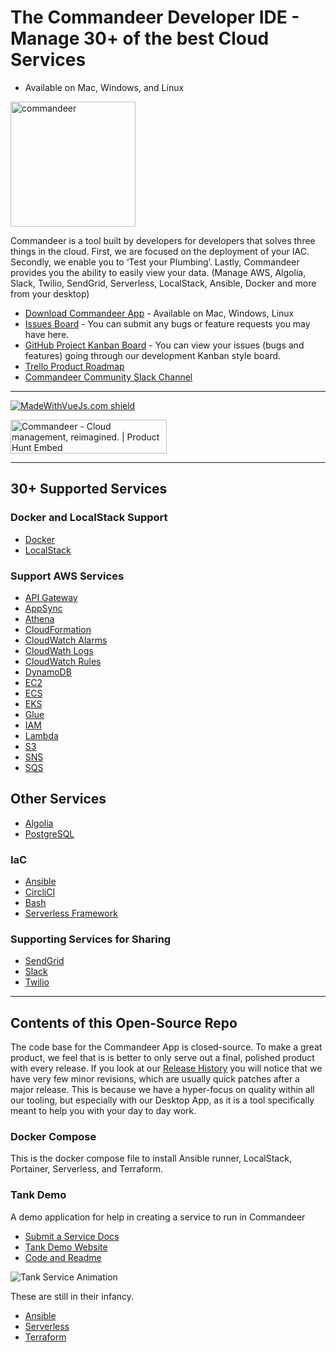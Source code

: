 # The Commandeer Developer IDE - Manage 30+ of the best Cloud Services

- Available on Mac, Windows, and Linux

<img src="https://images.commandeer.be/commandeer-logo.png" alt="commandeer" width="200"/>

Commandeer is a tool built by developers for developers that solves three things in the cloud. First, we are focused on the deployment of your IAC. Secondly, we enable you to ‘Test your Plumbing’. Lastly, Commandeer provides you the ability to easily view your data. (Manage AWS, Algolia, Slack, Twilio, SendGrid, Serverless, LocalStack, Ansible, Docker and more from your desktop)

- [Download Commandeer App](https://getcommandeer.com/docs/download-app) - Available on Mac, Windows, Linux
- [Issues Board](https://github.com/commandeer/open/issues) - You can submit any bugs or feature requests you may have here.
- [GitHub Project Kanban Board](https://github.com/commandeer/open/issues) - You can view your issues (bugs and features) going through our development Kanban style board.
- [Trello Product Roadmap](https://trello.com/b/qE80w9Xh/commandeer-app-2021-product-roadmap-vote-now)
- [Commandeer Community Slack Channel](https://commanderproject.slack.com/archives/C02BARCUPEG)
***

[![MadeWithVueJs.com shield](https://madewithvuejs.com/storage/repo-shields/1867-shield.svg)](https://madewithvuejs.com/p/commandeer/shield-link)

<a href="https://www.producthunt.com/posts/commandeer-2?utm_source=badge-featured&utm_medium=badge&utm_souce=badge-commandeer-2" target="_blank"><img src="https://api.producthunt.com/widgets/embed-image/v1/featured.svg?post_id=169496&theme=dark" alt="Commandeer - Cloud management, reimagined. | Product Hunt Embed" style="width: 250px; height: 54px;" width="250px" height="54px" /></a>

***

## 30+ Supported Services

### Docker and LocalStack Support
  - [Docker](https://docs.getcommandeer.com/docs/Docker/)
  - [LocalStack](https://docs.getcommandeer.com/docs/LocalStack/)

### Support AWS Services
  - [API Gateway](https://docs.getcommandeer.com/docs/AWS/api-gateway.html)
  - [AppSync](https://docs.getcommandeer.com/docs/AWS/appsync.html)
  - [Athena](https://docs.getcommandeer.com/docs/Athena/athena.html)
  - [CloudFormation](https://docs.getcommandeer.com/docs/AWS/cloudformation.html)
  - [CloudWatch Alarms](https://docs.getcommandeer.com/docs/AWS/cloudwatch-alarms.html)
  - [CloudWath Logs](https://docs.getcommandeer.com/docs/AWS/cloudwatch-logs.html)
  - [CloudWatch Rules](https://docs.getcommandeer.com/docs/AWS/cloudwatch-rules.html)
  - [DynamoDB](https://docs.getcommandeer.com/docs/DynamoDB/)
  - [EC2](https://docs.getcommandeer.com/docs/AWS/ec2.html)
  - [ECS](https://docs.getcommandeer.com/docs/AWS/ecs.html)
  - [EKS](https://docs.getcommandeer.com/docs/AWS/eks.html)
  - [Glue]()
  - [IAM](https://docs.getcommandeer.com/docs/AWS/iam.html#commandeer-key-features)
  - [Lambda](https://docs.getcommandeer.com/docs/Lambda/)
  - [S3](https://docs.getcommandeer.com/docs/S3/)
  - [SNS](https://docs.getcommandeer.com/docs/AWS/sns.html)
  - [SQS](https://docs.getcommandeer.com/docs/AWS/sqs.html)

## Other Services
  - [Algolia](https://docs.getcommandeer.com/docs/Algolia/)
  - [PostgreSQL](https://docs.getcommandeer.com/docs/Postgres/)

### IaC
  - [Ansible](https://docs.getcommandeer.com/docs/Ansible/)
  - [CircliCI](https://docs.getcommandeer.com/docs/CircleCI/)
  - [Bash](https://docs.getcommandeer.com/docs/Bash/)
  - [Serverless Framework](https://docs.getcommandeer.com/docs/Serverless/)

### Supporting Services for Sharing
  - [SendGrid](https://docs.getcommandeer.com/docs/SendGrid/)
  - [Slack](https://docs.getcommandeer.com/docs/Slack/)
  - [Twilio](https://docs.getcommandeer.com/docs/Twilio/#resources)

***

## Contents of this Open-Source Repo

The code base for the Commandeer App is closed-source.  To make a great product, we feel that is is better to only serve out a final, polished product with every release.  If you look at our [Release History](https://docs.getcommandeer.com/releases/) you will notice that we have very few minor revisions, which are usually quick patches after a major release.  This is because we have a hyper-focus on quality within all our tooling, but especially with our Desktop App, as it is a tool specifically meant to help you with your day to day work.

### Docker Compose

This is the docker compose file to install Ansible runner, LocalStack, Portainer, Serverless, and Terraform.

### Tank Demo

A demo application for help in creating a service to run in Commandeer

- [Submit a Service Docs](https://getcommandeer.com/docs/openSource/submitService)
- [Tank Demo Website](https://tanks.getcommandeer.com)
- [Code and Readme](https://github.com/commandeer/open/tree/master/website)

![Tank Service Animation](https://images.commandeer.be/tank-service-2.gif)

These are still in their infancy.

- [Ansible](https://github.com/commandeer/open/tree/master/ansible)
- [Serverless](https://github.com/commandeer/open/tree/master/serverless)
- [Terraform](https://github.com/commandeer/open/tree/master/terraform)
